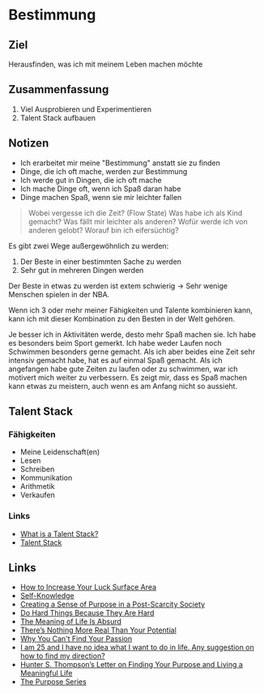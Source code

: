 # Bestimmung

## Ziel

Herausfinden, was ich mit meinem Leben machen möchte

## Zusammenfassung

1. Viel Ausprobieren und Experimentieren 
2. Talent Stack aufbauen

## Notizen

- Ich erarbeitet mir meine "Bestimmung" anstatt sie zu finden
- Dinge, die ich oft mache, werden zur Bestimmung
- Ich werde gut in Dingen, die ich oft mache
- Ich mache Dinge oft, wenn ich Spaß daran habe
- Dinge machen Spaß, wenn sie mir leichter fallen

> Wobei vergesse ich die Zeit? (Flow State)
> Was habe ich als Kind gemacht?
> Was fällt mir leichter als anderen?
> Wofür werde ich von anderen gelobt?
> Worauf bin ich eifersüchtig?

Es gibt zwei Wege außergewöhnlich zu werden:

1. Der Beste in einer bestimmten Sache zu werden
2. Sehr gut in mehreren Dingen werden

Der Beste in etwas zu werden ist extem schwierig -> Sehr wenige Menschen spielen in der NBA.

Wenn ich 3 oder mehr meiner Fähigkeiten und Talente kombinieren kann, kann ich mit dieser Kombination zu den Besten in der Welt gehören.

Je besser ich in Aktivitäten werde, desto mehr Spaß machen sie. Ich habe es besonders beim Sport gemerkt.
Ich habe weder Laufen noch Schwimmen besonders gerne gemacht. Als ich aber beides eine Zeit sehr intensiv gemacht habe, hat es auf einmal Spaß gemacht. Als ich angefangen habe gute Zeiten zu laufen oder zu schwimmen, war ich motivert mich weiter zu verbessern. Es zeigt mir, dass es Spaß machen kann etwas zu meistern, auch wenn es am Anfang nicht so aussieht.

## Talent Stack

### Fähigkeiten

- Meine Leidenschaft(en)
- Lesen
- Schreiben
- Kommunikation
- Arithmetik
- Verkaufen

### Links

- [What is a Talent Stack?](https://www.sloww.co/talent-stack/)
- [Talent Stack](https://www.scottadamssays.com/2016/12/27/the-kristina-talent-stack/) 

## Links

- [How to Increase Your Luck Surface Area](https://www.codusoperandi.com/posts/increasing-your-luck-surface-area)
- [Self-Knowledge](https://markmanson.net/downloads/self-knowledge)
- [Creating a Sense of Purpose in a Post-Scarcity Society](https://www.youtube.com/watch?v=Otu39FUqlxQ)
- [Do Hard Things Because They Are Hard](https://chrisguillebeau.com/do-hard-things-because-they-are-hard/)
- [The Meaning of Life Is Absurd](https://moretothat.com/the-meaning-of-life-is-absurd/)
- [There’s Nothing More Real Than Your Potential](https://moretothat.com/potential/)
- [Why You Can't Find Your Passion](https://www.youtube.com/watch?v=_9uvRG6yed4)
- [I am 25 and I have no idea what I want to do in life. Any suggestion on how to find my direction?](https://qr.ae/pGSuLG)
- [Hunter S. Thompson’s Letter on Finding Your Purpose and Living a Meaningful Life](https://fs.blog/hunter-s-thompson-to-hume-logan/)
- [The Purpose Series](https://www.woujo.com/blog/2019/12/5/the-purpose-series-part-1-of-3-purpose-anxiety-fear-the-unknown-and-the-purposeless-epidemic-in-modern-society)

